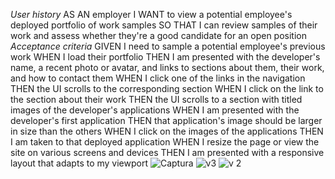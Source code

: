 *User history*
AS AN employer
I WANT to view a potential employee's deployed portfolio of work samples
SO THAT I can review samples of their work and assess whether they're a good candidate for an open position
*Acceptance criteria* 
GIVEN I need to sample a potential employee's previous work
WHEN I load their portfolio
THEN I am presented with the developer's name, a recent photo or avatar, and links to sections about them, their work, and how to contact them
WHEN I click one of the links in the navigation
THEN the UI scrolls to the corresponding section
WHEN I click on the link to the section about their work
THEN the UI scrolls to a section with titled images of the developer's applications
WHEN I am presented with the developer's first application
THEN that application's image should be larger in size than the others
WHEN I click on the images of the applications
THEN I am taken to that deployed application
WHEN I resize the page or view the site on various screens and devices
THEN I am presented with a responsive layout that adapts to my viewport
![Captura](https://github.com/MathewG2099/Portfolio-about-me.project/assets/160433914/e00b3645-5efb-452c-bd15-cd8776d86ddd)
![v3](https://github.com/MathewG2099/Portfolio-about-me.project/assets/160433914/fb342331-d439-440d-9f9d-1e052e5a3955)
![v 2](https://github.com/MathewG2099/Portfolio-about-me.project/assets/160433914/b87495d1-798c-42d3-8a37-ce4ec9ff599b)
